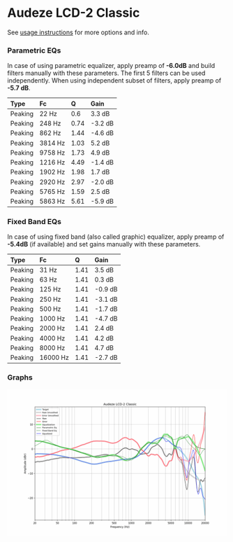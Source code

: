 # Audeze LCD-2 Classic
See [usage instructions](https://github.com/jaakkopasanen/AutoEq#usage) for more options and info.

### Parametric EQs
In case of using parametric equalizer, apply preamp of **-6.0dB** and build filters manually
with these parameters. The first 5 filters can be used independently.
When using independent subset of filters, apply preamp of **-5.7 dB**.

| Type    | Fc      |    Q | Gain    |
|:--------|:--------|:-----|:--------|
| Peaking | 22 Hz   | 0.6  | 3.3 dB  |
| Peaking | 248 Hz  | 0.74 | -3.2 dB |
| Peaking | 862 Hz  | 1.44 | -4.6 dB |
| Peaking | 3814 Hz | 1.03 | 5.2 dB  |
| Peaking | 9758 Hz | 1.73 | 4.9 dB  |
| Peaking | 1216 Hz | 4.49 | -1.4 dB |
| Peaking | 1902 Hz | 1.98 | 1.7 dB  |
| Peaking | 2920 Hz | 2.97 | -2.0 dB |
| Peaking | 5765 Hz | 1.59 | 2.5 dB  |
| Peaking | 5863 Hz | 5.61 | -5.9 dB |

### Fixed Band EQs
In case of using fixed band (also called graphic) equalizer, apply preamp of **-5.4dB**
(if available) and set gains manually with these parameters.

| Type    | Fc       |    Q | Gain    |
|:--------|:---------|:-----|:--------|
| Peaking | 31 Hz    | 1.41 | 3.5 dB  |
| Peaking | 63 Hz    | 1.41 | 0.3 dB  |
| Peaking | 125 Hz   | 1.41 | -0.9 dB |
| Peaking | 250 Hz   | 1.41 | -3.1 dB |
| Peaking | 500 Hz   | 1.41 | -1.7 dB |
| Peaking | 1000 Hz  | 1.41 | -4.7 dB |
| Peaking | 2000 Hz  | 1.41 | 2.4 dB  |
| Peaking | 4000 Hz  | 1.41 | 4.2 dB  |
| Peaking | 8000 Hz  | 1.41 | 4.7 dB  |
| Peaking | 16000 Hz | 1.41 | -2.7 dB |

### Graphs
![](./Audeze%20LCD-2%20Classic.png)